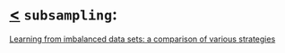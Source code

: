 # [<](../README.md) `subsampling`:

[Learning from imbalanced data sets: a comparison of various strategies](japkowicz2000learning.md)